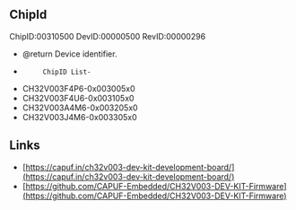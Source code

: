 ## ChipId
ChipID:00310500
DevID:00000500
RevID:00000296


 * @return Device identifier.
 *          ChipID List-
 *    CH32V003F4P6-0x003005x0
 *    CH32V003F4U6-0x003105x0
 *    CH32V003A4M6-0x003205x0
 *    CH32V003J4M6-0x003305x0


## Links
* [https://capuf.in/ch32v003-dev-kit-development-board/](https://capuf.in/ch32v003-dev-kit-development-board/)
* [https://github.com/CAPUF-Embedded/CH32V003-DEV-KIT-Firmware](https://github.com/CAPUF-Embedded/CH32V003-DEV-KIT-Firmware)